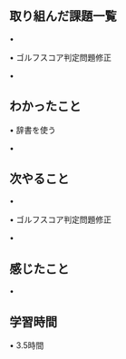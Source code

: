 ## 取り組んだ課題一覧
• 


• ゴルフスコア判定問題修正


• 


## わかったこと
• 辞書を使う


• 


## 次やること
• 


• ゴルフスコア判定問題修正


• 

## 感じたこと
• 


## 学習時間
• 3.5時間